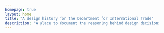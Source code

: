 ```yaml
---
homepage: true
layout: home
title: "A design history for the Department for International Trade"
description: "A place to document the reasoning behind design decisions. Posts includes key findings from analysis and research and iterations of designs to help understand the journey each service has been on."
---
```

